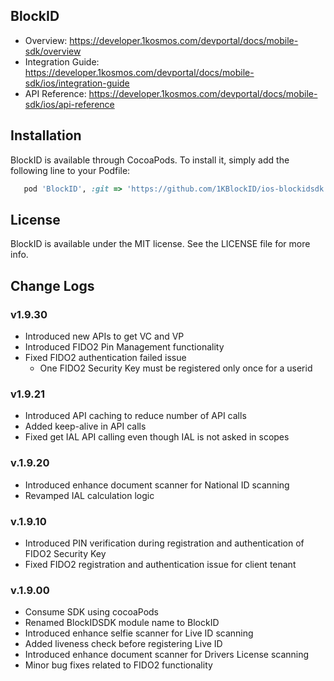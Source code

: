 ## BlockID

- Overview: https://developer.1kosmos.com/devportal/docs/mobile-sdk/overview 
- Integration Guide: https://developer.1kosmos.com/devportal/docs/mobile-sdk/ios/integration-guide
- API Reference: https://developer.1kosmos.com/devportal/docs/mobile-sdk/ios/api-reference

## Installation

BlockID is available through CocoaPods. To install it, simply add the following line to your Podfile:

```ruby
   pod 'BlockID', :git => 'https://github.com/1KBlockID/ios-blockidsdk.git', :tag => '1.9.30'
```

## License

BlockID is available under the MIT license. See the LICENSE file for more info.

## Change Logs
### v1.9.30
- Introduced new APIs to get VC and VP
- Introduced FIDO2 Pin Management functionality
- Fixed FIDO2 authentication failed issue
    - One FIDO2 Security Key must be registered only once for a userid

### v1.9.21
- Introduced API caching to reduce number of API calls
- Added keep-alive in API calls
- Fixed get IAL API calling even though IAL is not asked in scopes

### v.1.9.20
- Introduced enhance document scanner for National ID scanning
- Revamped IAL calculation logic

### v.1.9.10
- Introduced PIN verification during registration and authentication of FIDO2 Security Key
- Fixed FIDO2 registration and authentication issue for client tenant

### v.1.9.00
- Consume SDK using cocoaPods
- Renamed BlockIDSDK module name to BlockID
- Introduced enhance selfie scanner for Live ID scanning
- Added liveness check before registering Live ID
- Introduced enhance document scanner for Drivers License scanning
- Minor bug fixes related to FIDO2 functionality
